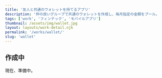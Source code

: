 ```yaml
---
title: '友人と共通のウォレットを持てるアプリ'
description: '仲の良いグループで共通のウォレットを作成し、毎月指定の金額をプール。決済に利用できます。'
tags: ['work', 'フィンテック', 'モバイルアプリ']
thumbnail: /assets/img/wallet.jpg
layout: layouts/work-detail.njk
permalink: '/works/wallet/'
slug: 'wallet'
---
```


## 作成中

現在、準備中。
